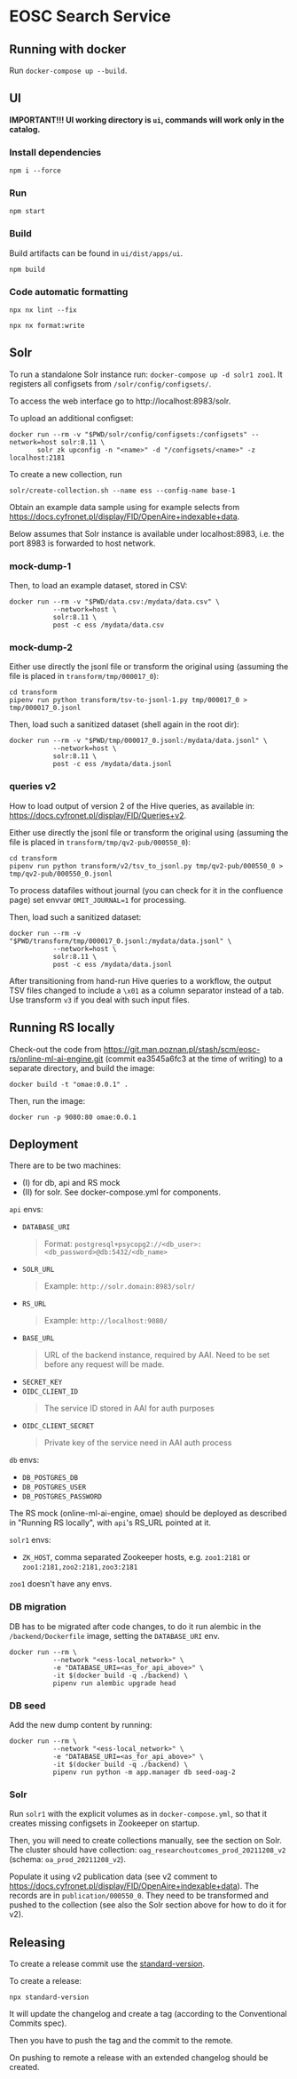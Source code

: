 # EOSC Search Service

## Running with docker

Run `docker-compose up --build`.

## UI
**IMPORTANT!!! UI working directory is `ui`, commands will work only in the catalog.**

### Install dependencies
`npm i --force`

### Run
`npm start`

### Build
Build artifacts can be found in `ui/dist/apps/ui`.

`npm build`

### Code automatic formatting

`npx nx lint --fix`

`npx nx format:write`

## Solr

To run a standalone Solr instance run: `docker-compose up -d solr1 zoo1`.
It registers all configsets from `/solr/config/configsets/`.

To access the web interface go to http://localhost:8983/solr.

To upload an additional configset:
```shell
docker run --rm -v "$PWD/solr/config/configsets:/configsets" --network=host solr:8.11 \
       solr zk upconfig -n "<name>" -d "/configsets/<name>" -z localhost:2181
```

To create a new collection, run
```shell
solr/create-collection.sh --name ess --config-name base-1
```

Obtain an example data sample using for example selects from
https://docs.cyfronet.pl/display/FID/OpenAire+indexable+data.

Below assumes that Solr instance is available under localhost:8983, i.e. the port 8983
is forwarded to host network.

### mock-dump-1

Then, to load an example dataset, stored in CSV:
```
docker run --rm -v "$PWD/data.csv:/mydata/data.csv" \
           --network=host \
           solr:8.11 \
           post -c ess /mydata/data.csv
```

### mock-dump-2

Either use directly the jsonl file or transform the original using (assuming the file is placed in `transform/tmp/000017_0`):
```
cd transform
pipenv run python transform/tsv-to-jsonl-1.py tmp/000017_0 > tmp/000017_0.jsonl
```

Then, load such a sanitized dataset (shell again in the root dir):
```
docker run --rm -v "$PWD/tmp/000017_0.jsonl:/mydata/data.jsonl" \
           --network=host \
           solr:8.11 \
           post -c ess /mydata/data.jsonl
```

### queries v2

How to load output of version 2 of the Hive queries, as available in: https://docs.cyfronet.pl/display/FID/Queries+v2.

Either use directly the jsonl file or transform the original using (assuming the file is placed in `transform/tmp/qv2-pub/000550_0`):
```
cd transform
pipenv run python transform/v2/tsv_to_jsonl.py tmp/qv2-pub/000550_0 > tmp/qv2-pub/000550_0.jsonl
```

To process datafiles without journal (you can check for it in the confluence page) set envvar `OMIT_JOURNAL=1` for
processing.

Then, load such a sanitized dataset:
```
docker run --rm -v "$PWD/transform/tmp/000017_0.jsonl:/mydata/data.jsonl" \
           --network=host \
           solr:8.11 \
           post -c ess /mydata/data.jsonl
```

After transitioning from hand-run Hive queries to a workflow, the output TSV files changed to include a `\x01` as
a column separator instead of a tab. Use transform `v3` if you deal with such input files.


## Running RS locally

Check-out the code from
https://git.man.poznan.pl/stash/scm/eosc-rs/online-ml-ai-engine.git
(commit ea3545a6fc3 at the time of writing) to a separate directory, and
build the image:
```shell
docker build -t "omae:0.0.1" .
```

Then, run the image:
```shell
docker run -p 9080:80 omae:0.0.1
```


## Deployment

There are to be two machines:
- (I) for db, api and RS mock
- (II) for solr.
See docker-compose.yml for components.

`api` envs:
- `DATABASE_URI`
  > Format: `postgresql+psycopg2://<db_user>:<db_password>@db:5432/<db_name>`
- `SOLR_URL`
  > Example: `http://solr.domain:8983/solr/`
- `RS_URL`
  > Example: `http://localhost:9080/`
- `BASE_URL`
  > URL of the backend instance, required by AAI. Need to be set before any request will be made. 
- `SECRET_KEY`
- `OIDC_CLIENT_ID`
  > The service ID stored in AAI for auth purposes
- `OIDC_CLIENT_SECRET`
  > Private key of the service need in AAI auth process

`db` envs:
- `DB_POSTGRES_DB`
- `DB_POSTGRES_USER`
- `DB_POSTGRES_PASSWORD`

The RS mock (online-ml-ai-engine, omae) should be deployed as described in "Running RS locally",
with `api`'s RS_URL pointed at it.

`solr1` envs:
- `ZK_HOST`, comma separated Zookeeper hosts, e.g. `zoo1:2181` or `zoo1:2181,zoo2:2181,zoo3:2181`

`zoo1` doesn't have any envs.

### DB migration

DB has to be migrated after code changes, to do it run alembic in the
`/backend/Dockerfile` image, setting the `DATABASE_URI` env.

```shell
docker run --rm \
           --network "<ess-local_network>" \
           -e "DATABASE_URI=<as_for_api_above>" \
           -it $(docker build -q ./backend) \
           pipenv run alembic upgrade head
```


### DB seed

Add the new dump content by running:
```shell
docker run --rm \
           --network "<ess-local_network>" \
           -e "DATABASE_URI=<as_for_api_above>" \
           -it $(docker build -q ./backend) \
           pipenv run python -m app.manager db seed-oag-2
```


### Solr

Run `solr1` with the explicit volumes as in `docker-compose.yml`, so that it creates missing configsets in Zookeeper
on startup.

Then, you will need to create collections manually, see the section on Solr.
The cluster should have collection: `oag_researchoutcomes_prod_20211208_v2` (schema: `oa_prod_20211208_v2`).

Populate it using v2 publication data (see v2 comment to https://docs.cyfronet.pl/display/FID/OpenAire+indexable+data).
The records are in `publication/000550_0`. They need to be transformed and pushed to the collection (see also
the Solr section above for how to do it for v2).

## Releasing

To create a release commit use the [standard-version](https://github.com/conventional-changelog/standard-version).

To create a release:
```
npx standard-version
```
It will update the changelog and create a tag (according to the Conventional Commits spec).

Then you have to push the tag and the commit to the remote.

On pushing to remote a release with an extended changelog should be created.
